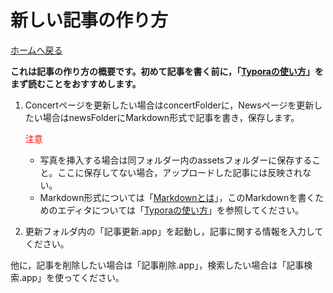 # 新しい記事の作り方

[ホームへ戻る](../index.html)

**これは記事の作り方の概要です。初めて記事を書く前に，「[Typoraの使い方](./Typoraの使い方.html)」をまず読むことをおすすめします。**

1. Concertページを更新したい場合はconcertFolderに，Newsページを更新したい場合はnewsFolderにMarkdown形式で記事を書き，保存します。

   <span style="color:red">注意</span> 

   - 写真を挿入する場合は同フォルダー内のassetsフォルダーに保存すること。ここに保存してない場合，アップロードした記事には反映されない。
   - Markdown形式については「[Markdownとは](./)」，このMarkdownを書くためのエディタについては「[Typoraの使い方](./Typoraの使い方.html)」を参照してください。

2. 更新フォルダ内の「記事更新.app」を起動し，記事に関する情報を入力してください。



他に，記事を削除したい場合は「記事削除.app」，検索したい場合は「記事検索.app」を使ってください。

